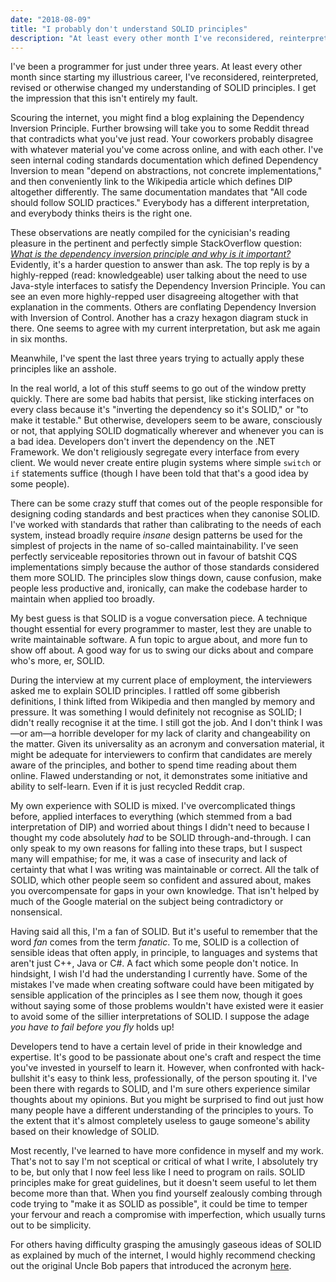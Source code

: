 ```yaml
---
date: "2018-08-09"
title: "I probably don't understand SOLID principles"
description: "At least every other month I've reconsidered, reinterpreted, revised or otherwise changed my understanding of SOLID principles."
---
```

I've been a programmer for just under three years. At least every other month since starting my illustrious career, I've reconsidered, reinterpreted, revised or otherwise changed my understanding of SOLID principles. I get the impression that this isn't entirely my fault.

Scouring the internet, you might find a blog explaining the Dependency Inversion Principle. Further browsing will take you to some Reddit thread that contradicts what you've just read. Your coworkers probably disagree with whatever material you've come across online, and with each other. I've seen internal coding standards documentation which defined Dependency Inversion to mean "depend on abstractions, not concrete implementations," and then conveniently link to the Wikipedia article which defines DIP altogether differently. The same documentation mandates that "All code should follow SOLID practices." Everybody has a different interpretation, and everybody thinks theirs is the right one.

These observations are neatly compiled for the cynicisian's reading pleasure in the pertinent and perfectly simple StackOverflow question: [_What is the dependency inversion principle and why is it important?_](https://stackoverflow.com/questions/62539/what-is-the-dependency-inversion-principle-and-why-is-it-important) Evidently, it's a harder question to answer than ask. The top reply is by a highly-repped (read: knowledgeable) user talking about the need to use Java-style interfaces to satisfy the Dependency Inversion Principle. You can see an even more highly-repped user disagreeing altogether with that explanation in the comments. Others are conflating Dependency Inversion with Inversion of Control. Another has a crazy hexagon diagram stuck in there. One seems to agree with my current interpretation, but ask me again in six months.

Meanwhile, I've spent the last three years trying to actually apply these principles like an asshole.

In the real world, a lot of this stuff seems to go out of the window pretty quickly. There are some bad habits that persist, like sticking interfaces on every class because it's "inverting the dependency so it's SOLID," or "to make it testable." But otherwise, developers seem to be aware, consciously or not, that applying SOLID dogmatically wherever and whenever you can is a bad idea. Developers don't invert the dependency on the .NET Framework. We don't religiously segregate every interface from every client. We would never create entire plugin systems where simple `switch` or `if` statements suffice (though I have been told that that's a good idea by some people).

There can be some crazy stuff that comes out of the people responsible for designing coding standards and best practices when they canonise SOLID. I've worked with standards that rather than calibrating to the needs of each system, instead broadly require _insane_ design patterns be used for the simplest of projects in the name of so-called maintainability. I've seen perfectly serviceable repositories thrown out in favour of batshit CQS implementations simply because the author of those standards considered them more SOLID. The principles slow things down, cause confusion, make people less productive and, ironically, can make the codebase harder to maintain when applied too broadly.

My best guess is that SOLID is a vogue conversation piece. A technique thought essential for every programmer to master, lest they are unable to write maintainable software. A fun topic to argue about, and more fun to show off about. A good way for us to swing our dicks about and compare who's more, er, SOLID.

During the interview at my current place of employment, the interviewers asked me to explain SOLID principles. I rattled off some gibberish definitions, I think lifted from Wikipedia and then mangled by memory and pressure. It was something I would definitely not recognise as SOLID; I didn't really recognise it at the time. I still got the job. And I don't think I was—or am—a horrible developer for my lack of clarity and changeability on the matter. Given its universality as an acronym and conversation material, it might be adequate for interviewers to confirm that candidates are merely aware of the principles, and bother to spend time reading about them online. Flawed understanding or not, it demonstrates some initiative and ability to self-learn. Even if it is just recycled Reddit crap.

My own experience with SOLID is mixed. I've overcomplicated things before, applied interfaces to everything (which stemmed from a bad interpretation of DIP) and worried about things I didn't need to because I thought my code absolutely _had_ to be SOLID through-and-through. I can only speak to my own reasons for falling into these traps, but I suspect many will empathise; for me, it was a case of insecurity and lack of certainty that what I was writing was maintainable or correct. All the talk of SOLID, which other people seem so confident and assured about, makes you overcompensate for gaps in your own knowledge. That isn't helped by much of the Google material on the subject being contradictory or nonsensical.

Having said all this, I'm a fan of SOLID. But it's useful to remember that the word _fan_ comes from the term _fanatic_. To me, SOLID is a collection of sensible ideas that often apply, in principle, to languages and systems that aren't just C++, Java or C#. A fact which some people don't notice. In hindsight, I wish I'd had the understanding I currently have. Some of the mistakes I've made when creating software could have been mitigated by sensible application of the principles as I see them now, though it goes without saying some of those problems wouldn't have existed were it easier to avoid some of the sillier interpretations of SOLID. I suppose the adage _you have to fail before you fly_ holds up!

Developers tend to have a certain level of pride in their knowledge and expertise. It's good to be passionate about one's craft and respect the time you've invested in yourself to learn it. However, when confronted with hack-bullshit it's easy to think less, professionally, of the person spouting it. I've been there with regards to SOLID, and I'm sure others experience similar thoughts about my opinions. But you might be surprised to find out just how many people have a different understanding of the principles to yours. To the extent that it's almost completely useless to gauge someone's ability based on their knowledge of SOLID.

Most recently, I've learned to have more confidence in myself and my work. That's not to say I'm not sceptical or critical of what I write, I absolutely try to be, but only that I now feel less like I need to program on rails. SOLID principles make for great guidelines, but it doesn't seem useful to let them become more than that. When you find yourself zealously combing through code trying to "make it as SOLID as possible", it could be time to temper your fervour and reach a compromise with imperfection, which usually turns out to be simplicity.

For others having difficulty grasping the amusingly gaseous ideas of SOLID as explained by much of the internet, I would highly recommend checking out the original Uncle Bob papers that introduced the acronym [here](http://butunclebob.com/ArticleS.UncleBob.PrinciplesOfOod).
